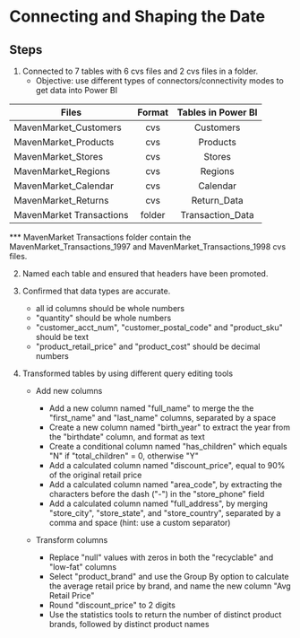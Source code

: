 # Connecting and Shaping the Date 

## Steps 
1. Connected to 7 tables with 6 cvs files and 2 cvs files in a folder.
   - Objective: use different types of connectors/connectivity modes to get data into Power BI

| Files        |     Format      | Tables in Power BI |
| ------------- |:-------------:| :-----:|
| MavenMarket_Customers| cvs| Customers |
| MavenMarket_Products | cvs    |   Products |
| MavenMarket_Stores   | cvs     |  Stores |
| MavenMarket_Regions  | cvs | Regions |
| MavenMarket_Calendar | cvs   |   Calendar|
| MavenMarket_Returns  | cvs   |  Return_Data  |
| MavenMarket Transactions | folder | Transaction_Data|

*** MavenMarket Transactions folder contain the MavenMarket_Transactions_1997 and MavenMarket_Transactions_1998 cvs files. 

2. Named each table and ensured that headers have been promoted.
3. Confirmed that data types are accurate.
   * all id columns should be whole numbers
   * "quantity" should be whole numbers
   * "customer_acct_num", "customer_postal_code" and "product_sku" should be text
   * "product_retail_price" and "product_cost" should be decimal numbers
  
4. Transformed tables by using different query editing tools
   * Add new columns
     * Add a new column named "full_name" to merge the the "first_name" and "last_name" columns, separated by a space
     * Create a new column named "birth_year" to extract the year from the "birthdate" column, and format as text 
     * Create a conditional column named "has_children" which equals "N" if "total_children" = 0, otherwise "Y"
     * Add a calculated column named "discount_price", equal to 90% of the original retail price
     * Add a calculated column named "area_code", by extracting the characters before the dash ("-") in the "store_phone" field
     * Add a calculated column named "full_address", by merging "store_city", "store_state", and "store_country", separated by a comma and space (hint: use a custom separator)
       
   * Transform columns
     * Replace "null" values with zeros in both the "recyclable" and "low-fat" columns 
     * Select "product_brand" and use the Group By option to calculate the average retail price by brand, and name the new column "Avg Retail Price"
     * Round "discount_price" to 2 digits
     * Use the statistics tools to return the number of distinct product brands, followed by distinct product names

